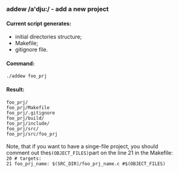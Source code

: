 ### addew /a'dju:/ - add a new project
#### Current script generates: <br>
<ul>
<li>initial directories structure;</li>
<li>Makefile;</li>
<li>gitignore file.</li>
</ul>

#### Command:
<code>./addew foo_prj</code>
#### Result:
<code>foo_prj/</code><br>
<code>foo_prj/Makefile</code><br>
<code>foo_prj/.gitignore</code><br>
<code>foo_prj/build/</code><br>
<code>foo_prj/include/</code><br>
<code>foo_prj/src/</code><br>
<code>foo_prj/src/foo_prj</code><br>
<br>
Note, that if you want to have a singe-file project, you should
<br>
comment out the<code>$(OBJECT_FILES)</code>part on the line 21
in the Makefile:
<br>
<code>20  # targets:</code><br>
<code>21  foo_prj_name: $(SRC_DIR)/foo_prj_name.c #$(OBJECT_FILES)
</code>
